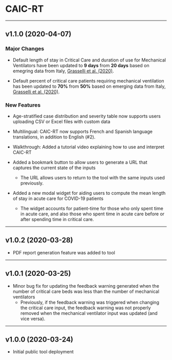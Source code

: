 
# CAIC-RT

-----

## v1.1.0 (2020-04-07)

### Major Changes

  - Default length of stay in Critical Care and duration of use for
    Mechanical Ventilators have been updated to **9 days** from **20
    days** based on emegring data from Italy, [Grasselli et
    al. (2020)](https://jamanetwork.com/journals/jama/fullarticle/2764365?utm_source=twitter).

  - Default percent of critical care patients requiring mechanical
    ventilation has been updated to **70%** from **50%** based on
    emerging data from Italy, [Grasselli et
    al. (2020)](https://jamanetwork.com/journals/jama/fullarticle/2764365?utm_source=twitter).

### New Features

  - Age-stratified case distribution and severity table now supports
    users uploading CSV or Excel files with custom data

  - Multilingual: CAIC-RT now supports French and Spanish language
    translations, in addition to English (\#2).

  - Walkthrough: Added a tutorial video explaining how to use and
    interpret CAIC-RT

  - Added a bookmark button to allow users to generate a URL that
    captures the current state of the inputs
    
      - The URL allows users to return to the tool with the same inputs
        used previously.

  - Added a new modal widget for aiding users to compute the mean length
    of stay in acute care for COVID-19 patients
    
      - The widget accounts for patient-time for those who only spent
        time in acute care, and also those who spent time in acute care
        before or after spending time in critical care.

-----

## v1.0.2 (2020-03-28)

  - PDF report generation feature was added to tool

-----

## v1.0.1 (2020-03-25)

  - Minor bug fix for updating the feedback warning generated when the
    number of critical care beds was less than the number of mechanical
    ventilators
      - Previously, if the feedback warning was triggered when changing
        the critical care input, the feedback warning was not properly
        removed when the mechanical ventilator input was updated (and
        vice versa).

-----

## v1.0.0 (2020-03-24)

  - Initial public tool deployment

